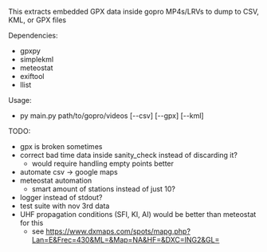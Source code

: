 This extracts embedded GPX data inside gopro MP4s/LRVs to dump to CSV, KML, or GPX files


Dependencies:
- gpxpy
- simplekml
- meteostat
- exiftool
- llist

Usage:
- py main.py path/to/gopro/videos [--csv] [--gpx] [--kml]

TODO:
- gpx is broken sometimes
- correct bad time data inside sanity_check instead of discarding it?
    - would require handling empty points better
- automate csv -> google maps
- meteostat automation
    - smart amount of stations instead of just 10?
- logger instead of stdout?
- test suite with nov 3rd data
- UHF propagation conditions (SFI, KI, AI) would be better than meteostat for this
    - see https://www.dxmaps.com/spots/mapg.php?Lan=E&Frec=430&ML=&Map=NA&HF=&DXC=ING2&GL=
